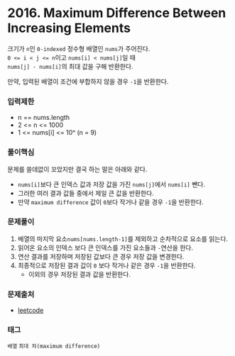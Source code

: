 # 2016. Maximum Difference Between Increasing Elements
크기가 `n`인 `0-indexed` 정수형 배열인 `nums`가 주어진다.   
`0 <= i < j <= n`이고 `nums[i] < nums[j]`일 때  
`nums[j] - nums[i]`의 최대 값을 구해 반환한다.  

만약, 입력된 배열이 조건에 부합하지 않을 경우 `-1`을 반환한다.
### 입력제한
- n == nums.length
- 2 <= n <= 1000
- 1 <= nums[i] <= 10ⁿ (n = 9)
### 풀이핵심
문제를 쓸데없이 꼬았지만 결국 하는 말은 아래와 같다.
- `nums[i]`보다 큰 인덱스 값과 저장 값을 가진 `nums[j]`에서 `nums[i]` 뺀다.
- 그러한 여러 결과 값들 중에서 제일 큰 값을 반환한다.
- 만약 `maximum difference` 값이 `0`보다 작거나 같을 경우 `-1`을 반환한다.
### 문제풀이
1. 배열의 마지막 요소`nums[nums.length-1]`를 제외하고 순차적으로 요소를 읽는다.
2. 읽어온 요소의 인덱스 보다 큰 인덱스를 가진 요소들과 `-`연산을 한다.
3. 연산 결과를 저장하며 저장된 값보다 큰 경우 저장 값을 변경한다.
4. 최종적으로 저장된 결과 값이 `0` 보다 작거나 같은 경우 `-1`을 반환한다.
   - 이외의 경우 저장된 결과 값을 반환한다.
### 문제출처
- [leetcode](https://leetcode.com/problems/maximum-difference-between-increasing-elements/)
### 태그
`배열` `최대 차(maximum difference)`